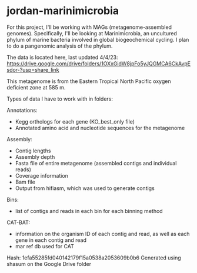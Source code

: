 # jordan-marinimicrobia

For this project, I'll be working with MAGs (metagenome-assembled genomes). Specifically, I'll be looking at Marinimicrobia, an uncultured phylum of marine bacteria involved in global biogeochemical cycling. I plan to do a pangenomic analysis of the phylum.

The data is located here, last updated 4/4/23: https://drive.google.com/drive/folders/1OXxGidW8jpFo5yJQGMCA6CkAvpEsdor-?usp=share_link

This metagenome is from the Eastern Tropical North Pacific oxygen deficient zone at 585 m.

Types of data I have to work with in folders:

Annotations:

- Kegg orthologs for each gene (KO_best_only file)
- Annotated amino acid and nucleotide sequences for the metagenome

Assembly:

- Contig lengths
- Assembly depth
- Fasta file of entire metagenome (assembled contigs and individual reads)
- Coverage information
- Bam file
- Output from hifiasm, which was used to generate contigs

Bins:

- list of contigs and reads in each bin for each binning method

CAT-BAT:
- information on the organism ID of each contig and read, as well as each gene in each contig and read
- mar ref db used for CAT

Hash: 1efa55285fd040142179f15a0538a2053609b0b6
Generated using shasum on the Google Drive folder
